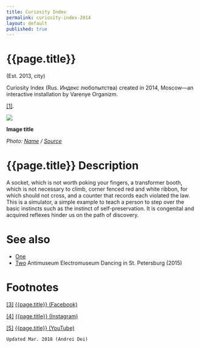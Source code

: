 ```yaml
---
title: Curiosity Index
permalink: curiosity-index-2014
layout: default
published: true
---
```


# {{page.title}}

(Est. 2013, city)

Curiosity Index (Rus. Индекс любопытства) created in 2014, Moscow—an interactive installation by Varenye Organizm.

<span id="a1">[\[1\]](#f1)</span>.

![](/encyclopedia/images/image-name.jpg)

**Image title**

*Photo: [Name](index) / [Source](index)*

# {{page.title}} Description

A socket, which is not worth poking your fingers, a transformer booth, which is not necessary to climb, corner fenced red and white ribbon, for which should not cross, and a counter that records each violated the law. This is a simulator, a simple example to teach a person to step over the basic instincts such as the instinct of self-preservation. It is congenital and acquired reflexes hinder us on the path of discovery.

# See also

+ [One](index)
+ [Two](index)
Antimuseum
Electromuseum
Dancing in St. Petersburg (2015)

# Footnotes

[[3]](#a3) <span id="f3"></span> [{{page.title}} (Facebook)](index)

[[4]](#a4) <span id="f4"></span> [{{page.title}} (Instagram)](index)

[[5]](#a5) <span id="f5"></span> [{{page.title}} (YouTube)](index)

`Updated Mar. 2018 (Andrei Dei)`
